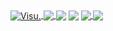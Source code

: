 <a href="https://github.com/Visual917?tab=repositories">
  <img align="center" src="https://github-readme-stats.anuraghazra1.vercel.app/api?username=Visual917&custom_title=Visu :)&show_icons=true&count_private=true&include_all_commits=true&theme=highcontrast" alt="Visu." />
</a>
<a href="https://github.com/Visual917/PS2RPC">
  <img align="center" src="https://github-readme-stats.anuraghazra1.vercel.app/api/pin/?username=Visual917&repo=PS2RPC&theme=highcontrast" />
</a>
<img align="center" src="https://visu.studio/old/gtamoddingcommunity1.png">
<img align="center" src="https://visu.studio/old/ps2developer2.png">
</a>

<a href="https://discord.gg/NF2MGz9">
  <img align="center" src="https://badgen.net/badge/icon/discord?color=yellow?icon=discord&label" />
</a>
<a href="https://twitter.com/Visual917">
  <img align="center" src="https://badgen.net/badge/icon/twitter?color=yellow?icon=twitter&label" />
</a>
